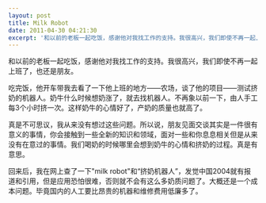 ```yaml
---
layout: post
title: Milk Robot
date: 2011-04-30 04:21:30
excerpt: '和以前的老板一起吃饭，感谢他对我找工作的支持。我很高兴，我们即使不再一起上班了，也还是朋友。'
---
```




和以前的老板一起吃饭，感谢他对我找工作的支持。我很高兴，我们即使不再一起上班了，也还是朋友。


吃完饭，他开车带我去看了一下他上班的地方——农场，谈了他的项目——测试挤奶的机器人。奶牛什么时候想奶涨了，就去找机器人。不再象以前一下，由人手工每3个小时挤一次。这样奶牛的心情好了，产奶的质量也就高了。


真是不可思议，我从来没有想过这些问题。所以说，朋友见面交谈其实是一件很有意义的事情，你会接触到一些全新的知识和领域，面对一些和你息息相关但是从来没有在意过的事情。我们喝奶的时候哪里会想到奶牛的心情和挤奶的过程。真是有意思。

回来后，我在网上查了一下"milk
robot"和“挤奶机器人”，发觉中国2004就有报道和引用，但是应用恐怕很难，否则就不会有这么多奶质问题了。大概还是一个成本问题。毕竟国内的人工要比昂贵的机器和维修费用低廉多了。


